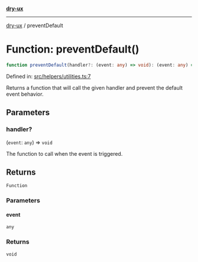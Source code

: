 [**dry-ux**](../README.md)

***

[dry-ux](../README.md) / preventDefault

# Function: preventDefault()

```ts
function preventDefault(handler?: (event: any) => void): (event: any) => void
```

Defined in: [src/helpers/utilities.ts:7](https://github.com/navedr/dry-ux/blob/2307d10e08d1eae1fe225a5cfa75f0bf24715180/src/helpers/utilities.ts#L7)

Returns a function that will call the given handler and prevent the default event behavior.

## Parameters

### handler?

(`event`: `any`) => `void`

The function to call when the event is triggered.

## Returns

`Function`

### Parameters

#### event

`any`

### Returns

`void`
